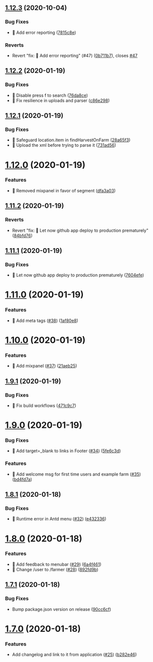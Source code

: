 ## [1.12.3](https://github.com/martolini/sdv/compare/v1.12.2...v1.12.3) (2020-10-04)


### Bug Fixes

* 🐛 Add error reporting ([7815c8e](https://github.com/martolini/sdv/commit/7815c8efe9e66795b3122fb87eb1cc0ee0f94d79))


### Reverts

* Revert "fix: 🐛 Add error reporting" (#47) ([0b711b7](https://github.com/martolini/sdv/commit/0b711b7a6a0e447857b6e40d0ead5e8fea3364a2)), closes [#47](https://github.com/martolini/sdv/issues/47)

## [1.12.2](https://github.com/martolini/sdv/compare/v1.12.1...v1.12.2) (2020-01-19)


### Bug Fixes

* 🐛 Disable press f to search ([76da8ce](https://github.com/martolini/sdv/commit/76da8ce01b76fb8f02f7e0e17eb11def5e5633c7))
* 🐛 Fix resilience in uploads and parser ([c86e298](https://github.com/martolini/sdv/commit/c86e29811b5ecd1bbb8fb5836d0abaa1d999aff2))

## [1.12.1](https://github.com/martolini/sdv/compare/v1.12.0...v1.12.1) (2020-01-19)


### Bug Fixes

* 🐛 Safeguard location.item in findHarvestOnFarm ([28a65f3](https://github.com/martolini/sdv/commit/28a65f3388dcf46ec90a6e8c4b0014aaed60c745))
* 🐛 Upload the xml before trying to parse it ([731ad56](https://github.com/martolini/sdv/commit/731ad56d000b5c77a999839643a5866a2b520952))

# [1.12.0](https://github.com/martolini/sdv/compare/v1.11.2...v1.12.0) (2020-01-19)


### Features

* 🎸 Removed mixpanel in favor of segment ([dfa3a03](https://github.com/martolini/sdv/commit/dfa3a03c50996d6313dba88d82edcbf4e15f7239))

## [1.11.2](https://github.com/martolini/sdv/compare/v1.11.1...v1.11.2) (2020-01-19)


### Reverts

* Revert "fix: 🐛 Let now github app deploy to production prematurely" ([84bfd76](https://github.com/martolini/sdv/commit/84bfd76b5825c232fe32ecbb1aa9b3d0e414e9a2))

## [1.11.1](https://github.com/martolini/sdv/compare/v1.11.0...v1.11.1) (2020-01-19)


### Bug Fixes

* 🐛 Let now github app deploy to production prematurely ([7604efe](https://github.com/martolini/sdv/commit/7604efe8d7590ae11a2467f9a528459da351a2ed))

# [1.11.0](https://github.com/martolini/sdv/compare/v1.10.0...v1.11.0) (2020-01-19)


### Features

* 🎸 Add meta tags ([#38](https://github.com/martolini/sdv/issues/38)) ([1af80e8](https://github.com/martolini/sdv/commit/1af80e8348b84676812aaa339ea10bb3e894b9b5))

# [1.10.0](https://github.com/martolini/sdv/compare/v1.9.1...v1.10.0) (2020-01-19)


### Features

* 🎸 Add mixpanel ([#37](https://github.com/martolini/sdv/issues/37)) ([21aeb25](https://github.com/martolini/sdv/commit/21aeb2508deecd30049c30993c23ae7808af8f5f))

## [1.9.1](https://github.com/martolini/sdv/compare/v1.9.0...v1.9.1) (2020-01-19)


### Bug Fixes

* 🐛 Fix build workflows ([471c9c7](https://github.com/martolini/sdv/commit/471c9c7c861660d486e51fd562030f72fd8f42b1))

# [1.9.0](https://github.com/martolini/sdv/compare/v1.8.1...v1.9.0) (2020-01-19)


### Bug Fixes

* 🐛 Add target=_blank to links in Footer ([#34](https://github.com/martolini/sdv/issues/34)) ([5fe6c3d](https://github.com/martolini/sdv/commit/5fe6c3de54b881dff1b065af22ac7b6c393f611b))


### Features

* 🎸 Add welcome msg for first time users and example farm ([#35](https://github.com/martolini/sdv/issues/35)) ([bd4fd7a](https://github.com/martolini/sdv/commit/bd4fd7ae99ec37006422a0fb2022eeb8c9622a04))

## [1.8.1](https://github.com/martolini/sdv/compare/v1.8.0...v1.8.1) (2020-01-18)


### Bug Fixes

* 🐛 Runtime error in Antd menu ([#32](https://github.com/martolini/sdv/issues/32)) ([e432336](https://github.com/martolini/sdv/commit/e432336b256ff18e0c548c5c2412865a60235cdb))

# [1.8.0](https://github.com/martolini/sdv/compare/v1.7.1...v1.8.0) (2020-01-18)


### Features

* 🎸 Add feedback to menubar ([#29](https://github.com/martolini/sdv/issues/29)) ([6a4f461](https://github.com/martolini/sdv/commit/6a4f461ec34b98525be13e01a8d00ccef7173cfe))
* 🎸 Change /user to /farmer ([#28](https://github.com/martolini/sdv/issues/28)) ([892fd9b](https://github.com/martolini/sdv/commit/892fd9b4e81387a0146889de56d12dfa826fc694))

## [1.7.1](https://github.com/martolini/sdv/compare/v1.7.0...v1.7.1) (2020-01-18)


### Bug Fixes

* Bump package.json version on release ([90cc6cf](https://github.com/martolini/sdv/commit/90cc6cfaff02936dd69cc91cffecc0cc3b84e167))

# [1.7.0](https://github.com/martolini/sdv/compare/v1.6.0...v1.7.0) (2020-01-18)


### Features

* Add changelog and link to it from application ([#25](https://github.com/martolini/sdv/issues/25)) ([b282e46](https://github.com/martolini/sdv/commit/b282e46126c8b5e26faa7d086f55e6de912fde34))
